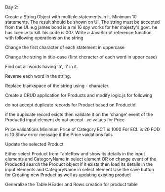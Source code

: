 Day 2:

Create a String Object with multiple statements in it. Minimum 10 statements. The result should be shown on UI. The string must be accepted from the UI. e.g james bond is a mi 16 spy works for her majesty's govt. he has license to kill. his code is 007.
Write a JavaScript reference function with following operations on the string

Change the first character of each statement in uppercase

Change the string in title-case (first chcracter of each word in upper case)

Find out all words having 'a', 'i' in it.

Reverse each word in the string.

Replace blankspace of the string using - character.

Create a CRUD application for Products and modify logic.js for following

do not accept duplicate records for Product based on ProductId

if the duplicate record exicts then validate it on the 'change' event of the ProductId input element
do not accept -ve values for Price

Price validations
Minimum Price of Category ECT is 1000
For ECL is 20
FOD is 10
Show error message if the Price vaidations fails

Update the selected Product

Either select Product from TableRow and show its details in the input elements and CategoryName in select element
OR on change event of the ProductId search the Product object if it exists then load its details in the input elements and CategoryName in select element
Use the save button for Creating new Product as well as updating existing product

Generalize the Table HEader and Rows creation for product table

